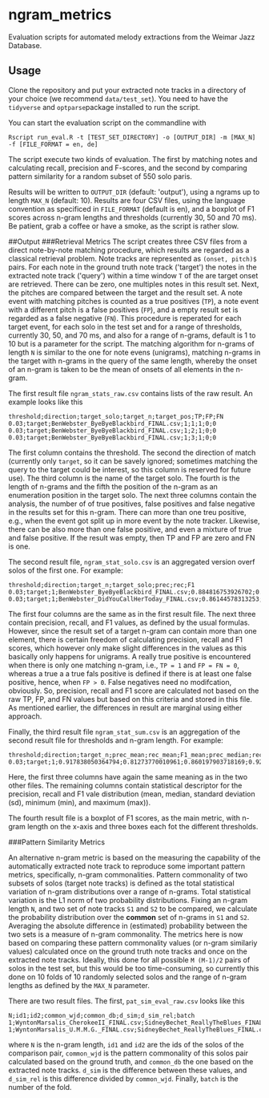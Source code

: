 # ngram_metrics
Evaluation scripts for automated melody extractions from the Weimar Jazz Database.

## Usage

Clone the repository and put your extracted note tracks in a directory of your choice (we recommend `data/test_set`). 
You need to have the `tidyverse` and `optparse`package installed to run the script. 

You can start the evaluation script on the commandline with 

``` console
Rscript run_eval.R -t [TEST_SET_DIRECTORY] -o [OUTPUT_DIR] -m [MAX_N] -f [FILE_FORMAT = en, de]
```
The script execute two kinds of evaluation. The first by matching notes and calculating recall, precision and F-scores, and the second by comparing pattern similarity for a random subset of 550 solo paris.

Results will be written to `OUTPUT_DIR` (default: 'output'), using a ngrams up to length `MAX_N` (default: 10). Results are four  CSV files, using the language convention as specificed in `FILE_FORMAT` (default is en), and a boxplot of F1 scores across n-gram lengths and thresholds (currently 30, 50 and 70 ms). Be patient, grab a coffee or have a smoke, as the script is rather slow.

##Output 
###Retrieval Metrics
The script creates three CSV files from a direct note-by-note matching procedure, which results are regarded as a classical retrieval problem. Note tracks are represented as `(onset, pitch)$`  pairs. For each note in the ground truth note track ('target') the notes in the extracted note track ('query') within a time window `T` of the are target onset are retrieved. There can be zero, one multiples notes in this result set. Next, the pitches are compared between the target and the result set. A note event with matching pitches is counted as a true positives (`TP`), a note event with a different pitch is a  false positives (`FP`), and a empty result set is regarded as a false negative (`FN`). This procedure is reperated for each target event, for each solo in the test set and for a range of thresholds, currently 30, 50, and 70 ms, and also for a range of n-grams, default is 1 to 10 but is a parameter for the script. The matching algorithm for n-grams of length `N` is similar to the one for note evens (unigrams), matching n-grams  in the target with n-grams in the query of the same length, whereby the onset of an n-gram is taken to be the mean of onsets of all elements in the n-gram.    

The first result file `ngram_stats_raw.csv` contains lists of the raw result. An example looks like this

``` console
threshold;direction;target_solo;target_n;target_pos;TP;FP;FN
0.03;target;BenWebster_ByeByeBlackbird_FINAL.csv;1;1;1;0;0
0.03;target;BenWebster_ByeByeBlackbird_FINAL.csv;1;2;1;0;0
0.03;target;BenWebster_ByeByeBlackbird_FINAL.csv;1;3;1;0;0
``` 
The first column contains the threshold. The second the direction of match (currently only `target`, so it can be savely ignored; sometimes matching the query to the target could be interest, so this column is reserved for future use). The third column is the name of the target solo. The fourth is the length of n-grams and the fifth the position of the n-gram as an enumeration position in the target solo. The next three columns contain the analysis, the number of of true positives, false positives and false negative in the results set for this n-gram. There can more than one treu positive, e.g., when the event got split up in more event by the note tracker. Likewise, there can be also more than one false positive, and even a mixture of true and false positive. If the result was empty, then TP and FP are zero and FN is one.

The second result file, `ngram_stat_solo.csv` is an aggregated version overf solos of the first one. For example:

``` console
threshold;direction;target_n;target_solo;prec;rec;F1
0.03;target;1;BenWebster_ByeByeBlackbird_FINAL.csv;0.884816753926702;0.800947867298578;0.840796019900497
0.03;target;1;BenWebster_DidYouCallHerToday_FINAL.csv;0.86144578313253;0.742857142857143;0.797768479776848
```

The first four columns are the same as in the first result file. The next three contain precision, recall, and F1 values, as defined by the usual formulas. However, since the result set of a target n-gram can contain more than one element, there is certain freedom of calculating precision, recall and F1 scores, which however only make slight differences in the values as this basically only happens for unigrams. A really true positive is encountered when there is only one matching n-gram, i.e., `TP = 1` and `FP = FN = 0`, whereas a true a a true fals positive is defined if there is at least one false positive, hence, when `FP > 0`. False negatives need no modifcation, obviously. So, precision, recall and F1 score are calculated not based on the raw TP, FP, and FN values but based on this criteria and stored in this file. As mentioned earlier, the differences in result are marginal using either approach.

Finally, the third result file `ngram_stat_sum.csv` is an aggregation of the second result file for thresholds and n-gram length. For example:

``` console
threshold;direction;target_n;prec_mean;rec_mean;F1_mean;prec_median;rec_median;F1_median;prec_sd;rec_sd;F1_sd;prec_max;rec_max;F1_max;prec_min;rec_min;F1_min
0.03;target;1;0.917838050364794;0.81273770010961;0.860197903718169;0.923076923076923;0.840579710144927;0.877076411960133;0.0449646778826509;0.0908927493458668;0.0677448224623553;0.983957219251337;0.978070175438597;0.975929978118162;0.784313725490196;0.423326133909287;0.552112676056338
```
Here, the first three columns have again the same meaning as in the two other files. The remaining columns contain statistical descriptor for the precision, recall and F1 vale distribution (mean, median, standard deviation (sd), minimum (min), and maximum (max)).

The fourth result file is a boxplot of F1 scores, as the main metric, with n-gram length on the x-axis and three boxes each fot the different thresholds.

###Pattern Similarity Metrics

An alternative n-gram metric is based on the measuring the capability of the automatically extracted note track to reproduce some important pattern metrics, specifically, n-gram commonalities. Pattern commonality of two subsets of solos (target note tracks) is defined as the total statistical variation of n-gram distributions over a range of n-grams. Total statistical variation is the L1 norm of two probability distributions. Fixing an n-gram length `N`, and two set of note tracks `S1` and `S2` to be compared, we calculate the probability distribution over the **common** set of n-grams in `S1` and `S2`. Averaging the absolute difference in (estimated) probability between the two sets is a measure of n-gram commonality. The metrics here is now based on comparing these pattern commonality values (or n-gram similariy values) calculated once on the ground truth note tracks and once on the extracted note tracks. Ideally, this done for all possible `M (M-1)/2` pairs of solos in the test set, but this would be too time-consuming, so currently this done on 10 folds of 10 randomly selected solos and the range of n-gram lengths as defined by the `MAX_N` parameter. 

There are two result files. The first, `pat_sim_eval_raw.csv` looks like this

``` console
N;id1;id2;common_wjd;common_db;d_sim;d_sim_rel;batch
1;WyntonMarsalis_CherokeeII_FINAL.csv;SidneyBechet_ReallyTheBlues_FINAL.csv;0.669249263689367;0.703283848538946;-0.0340345848495788;-0.0508548708174238;1
1;WyntonMarsalis_U.M.M.G._FINAL.csv;SidneyBechet_ReallyTheBlues_FINAL.csv;0.547968141913295;0.580031874967868;-0.0320637330545726;-0.0585138634932649;1
```

where `N` is the n-gram length, `id1` and `id2` are the ids of the solos of the comparison pair, `common_wjd` is the pattern commonality of this solos pair calculated based on the ground truth, and `common_db` the one based on the extracted note tracks. `d_sim` is the difference between these values, and `d_sim_rel` is this difference divided by  `common_wjd`. Finally, `batch` is the number of the fold.





